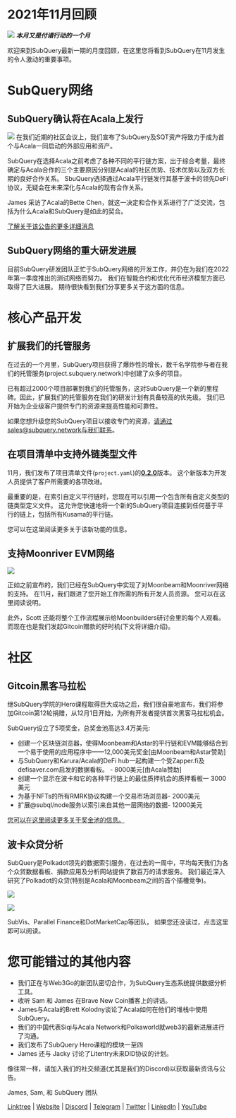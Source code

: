 # 2021年11月回顾

![](https://miro.medium.com/max/1400/1*qzKzZnWY2ao3tiffwwugXQ.png) **_本月又是付诸行动的一个月_**

欢迎来到SubQuery最新一期的月度回顾，在这里您将看到SubQuery在11月发生的令人激动的重要事项。

# SubQuery网络

## SubQuery确认将在Acala上发行

![](https://miro.medium.com/max/600/0*SJ1TWt1sGwUWqvuI.gif) 在我们近期的社区会议上，我们宣布了SubQuery及SQT资产将致力于成为首个与Acala一同启动的外部应用和资产。

SubQuery在选择Acala之前考虑了各种不同的平行链方案，出于综合考量，最终确定与Acala合作的三个主要原因分别是Acala的社区优势、技术优势以及双方长期的良好合作关系。 SbuQuery选择通过Acala平行链发行其基于波卡的领先DeFi协议，无疑会在未来深化与Acala的现有合作关系。

James  采访了Acala的Bette Chen，就这一决定和合作关系进行了广泛交流，包括为什么Acala和SubQuery是如此的契合。

[了解关于该公告的更多详细消息](https://blog.subquery.network/blogs/20211125-subquery-network-acala.html)

## SubQuery网络的重大研发进展

目前SubQuery研发团队正忙于SubQuery网络的开发工作，并仍在为我们在2022年第一季度推出的测试网络而努力。 我们在智能合约和优化代币经济模型方面已取得了巨大进展。 期待很快看到我们分享更多关于这方面的信息。

# 核心产品开发

## 扩展我们的托管服务

在过去的一个月里，SubQuery项目获得了爆炸性的增长，数千名学院参与者在我们的托管服务(project.subquery.network)中创建了众多的项目。

已有超过2000个项目部署到我们的托管服务，这对SubQuery是一个新的里程碑。因此，扩展我们的托管服务在我们的研发计划有具备较高的优先级。 我们已开始为企业级客户提供专门的资源来提高性能和可靠性。

如果您想升级您的SubQuery项目以接收专门的资源，请通过sales@subquery.network与我们联系。

## 在项目清单中支持外链类型文件

11月，我们发布了项目清单文件(`project.yaml`)的[**0.2.0**](https://doc.subquery.network/create/manifest/)版本。 这个新版本为开发人员提供了客户所需要的各项改进。

最重要的是，在索引自定义平行链时，您现在可以引用一个包含所有自定义类型的链类型定义文件。 这允许您快速地将一个新的SubQuery项目连接到任何基于平行的链上，包括所有Kusama的平行链。

您可以在这里阅读更多关于该新功能的信息。

## 支持Moonriver  EVM网络

![](https://miro.medium.com/max/600/0*B27QVtvcR6nXA9ff.gif)

正如之前宣布的，我们已经在SubQuery中实现了对Moonbeam和Moonriver网络的支持。 在11月，我们跟进了您开始工作所需的所有开发人员资源。  您可以在这里阅读说明。

此外，Scott 还能将整个工作流程展示给Moonbuilders研讨会里的每个人观看。 而现在也是我们发起Gitcoin赠款的好时机(下文将详细介绍)。

# 社区

## Gitcoin黑客马拉松

继SubQuery学院的Hero课程取得巨大成功之后，我们很自豪地宣布，我们将参加Gitcoin第12轮捐赠，从12月1日开始，为所有开发者提供首次黑客马拉松机会。

SubQuery设立了5项奖金，总奖金池高达3.4万美元:

-   创建一个区块链浏览器，使得Moonbeam和Astar的平行链和EVM能够结合到一个易于使用的应用程序中——12,000美元奖金[由Moonbeam和Astar赞助]
-   与SubQuery和Karura/Acala的DeFi hub一起构建一个受Zapper.fi及defisaver.com启发的数据看板。 - 8000美元[由Acala赞助]
-   创建一个显示在波卡和它的各种平行链上的最佳质押机会的质押看板一 3000美元
-   为基于NFTs的所有RMRK协议构建一个交易市场浏览器- 2000美元
-   扩展@subql/node服务以索引来自其他一层网络的数据- 12000美元

[您可以在这里阅读更多关于奖金池的信息。](https://blog.subquery.network/blogs/20211120-gitcoin12-hackathon.html)

## 波卡众贷分析

SubQuery是Polkadot领先的数据索引服务，在过去的一周中，平均每天我们为各个众贷数据看板、捐款应用及分析网站提供了数百万的请求服务。 我们最近深入研究了Polkadot的众贷(特别是Acala和Moonbeam之间的首个插槽竞争)。

![](https://miro.medium.com/max/60/0*HfsoOwpat76ip6Jg?q=20)

![](https://miro.medium.com/max/700/0*HfsoOwpat76ip6Jg)

SubVis、Parallel Finance和DotMarketCap等团队，  如果您还没读过，点击这里即可以阅读。

# 您可能错过的其他内容

-   我们正在与Web3Go的新团队密切合作，为SubQuery生态系统提供数据分析工具。
-   收听 Sam 和 James 在Brave New Coin播客上的讲话。
-   James与Acala的Brett Kolodny谈论了Acala如何在他们的堆栈中使用SubQuery。
-   我们的中国代表Siqi与Acala Network和Polkaworld就web3的最新进展进行了沟通。
-   我们发布了SubQuery Hero课程的模块一至四
-   James 还与 Jacky 讨论了Litentry未来DID协议的计划。

像往常一样，请加入我们的社交频道(尤其是我们的Discord)以获取最新资讯与公告。

James, Sam, 和 SubQuery 团队

[Linktree](https://linktr.ee/subquerynetwork)  |  [Website](https://subquery.network/)  |  [Discord](https://discord.com/invite/78zg8aBSMG)  |  [Telegram](https://t.me/subquerynetwork)  |  [Twitter](https://twitter.com/subquerynetwork)  |  [LinkedIn](https://www.linkedin.com/company/subquery)  |  [YouTube](https://www.youtube.com/channel/UCi1a6NUUjegcLHDFLr7CqLw)
